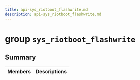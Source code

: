 ```yaml
---
title: api-sys_riotboot_flashwrite.md
description: api-sys_riotboot_flashwrite.md
---
```

# group `sys_riotboot_flashwrite` 

## Summary

 Members                        | Descriptions                                
--------------------------------|---------------------------------------------

